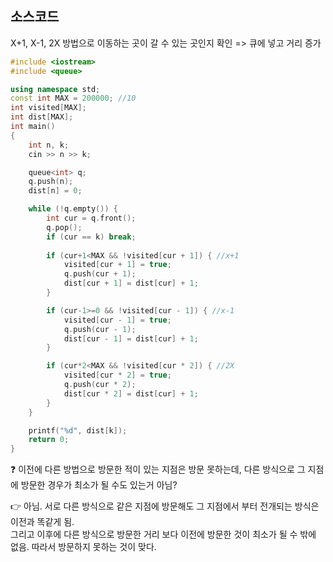 ## 소스코드
X+1, X-1, 2X 방법으로 이동하는 곳이 갈 수 있는 곳인지 확인 => 큐에 넣고 거리 증가
```c++
#include <iostream>
#include <queue>

using namespace std;
const int MAX = 200000; //10
int visited[MAX];
int dist[MAX];
int main()
{
    int n, k;
    cin >> n >> k;

    queue<int> q;
    q.push(n);
    dist[n] = 0;

    while (!q.empty()) {
        int cur = q.front();
        q.pop();
        if (cur == k) break;
        
        if (cur+1<MAX && !visited[cur + 1]) { //x+1
            visited[cur + 1] = true;
            q.push(cur + 1);
            dist[cur + 1] = dist[cur] + 1;
        }

        if (cur-1>=0 && !visited[cur - 1]) { //x-1
            visited[cur - 1] = true;
            q.push(cur - 1);
            dist[cur - 1] = dist[cur] + 1;
        }

        if (cur*2<MAX && !visited[cur * 2]) { //2X
            visited[cur * 2] = true;
            q.push(cur * 2);
            dist[cur * 2] = dist[cur] + 1;
        }
    }

    printf("%d", dist[k]);
    return 0;
}
```
❓ 이전에 다른 방법으로 방문한 적이 있는 지점은 방문 못하는데, 다른 방식으로 그 지점에 방문한 경우가 최소가 될 수도 있는거 아님? </br>

👉 아님. 서로 다른 방식으로 같은 지점에 방문해도 그 지점에서 부터 전개되는 방식은 이전과 똑같게 됨. </br>
그리고 이후에 다른 방식으로 방문한 거리 보다 이전에 방문한 것이 최소가 될 수 밖에 없음. 따라서 방문하지 못하는 것이 맞다.
